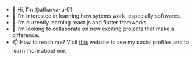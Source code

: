 - 👋 Hi, I’m @atharva-u-01
- 👀 I’m interested in learning how sytems work, especially softwares.
- 🌱 I’m currently learning react.js and flutter framworks.
- 💞️ I’m looking to collaborate on new exciting projects that make a difference.
- 📫 How to reach me? Visit [this](http://atharva-u-01.github.io/) website to see my social profiles and to learn more about me.

<!---
atharva-u-01/atharva-u-01 is a ✨ special ✨ repository because its `README.md` (this file) appears on your GitHub profile.
You can click the Preview link to take a look at your changes.
--->
